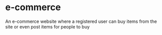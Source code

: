 # e-commerce
An e-commerce website where a registered user can buy items from the site or even post items for people to buy

